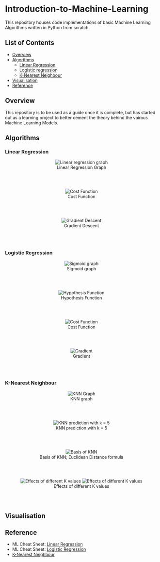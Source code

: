 # Introduction-to-Machine-Learning

This repository houses code implementations of basic Machine Learning Algorithms written in Python from scratch.

## List of Contents
- [Overview](#Overview)
- [Algorithms](#Algorithms)
  - [Linear Regression](#Linear-Regression)
  - [Logistic regression](#Logistic-Regression)
  - [K-Nearest Neighbour](#K-Nearest-Neighbour)
- [Visualisation](#Visualisation)
- [Reference](#Reference)

## Overview

This repository is to be used as a guide once it is complete, but has started out as a learning project to better cement the theory behind the vairous Machine Learning Models.

## Algorithms
### Linear Regression
<p align="center">
  <img src="https://github.com/surya-palaniswamy/Introduction-to-Machine-Learning/blob/main/media/linear_regression/linear_regression.png" alt="Linear regression graph"/>
  <br clear="centre"/>
  Linear Regression Graph
</p>
<br/>
<br/>

<p align="center">
  <img src="https://github.com/surya-palaniswamy/Introduction-to-Machine-Learning/blob/main/media/linear_regression/cost_function.png" alt="Cost Function"/>
  <br clear="centre"/>
  Cost Function
</p>
<br/>
<br/>


<p align="center">
  <img src="https://github.com/surya-palaniswamy/Introduction-to-Machine-Learning/blob/main/media/linear_regression/gradient_descent.png" alt="Gradient Descent"/>
  <br clear="centre"/>
  Gradient Descent
</p>
<br/>
<br/>

### Logistic Regression
<p align="center">
  <img src="https://github.com/surya-palaniswamy/Introduction-to-Machine-Learning/blob/main/media/logistic_regression/sigmoid_graph.png" alt="Sigmoid graph"/>
  <br clear="centre"/>
  Sigmoid graph
</p>
<br/>
<br/>


<p align="center">
  <img src="https://github.com/surya-palaniswamy/Introduction-to-Machine-Learning/blob/main/media/logistic_regression/hypothesis_function.png" alt="Hypothesis Function"/>
  <br clear="centre"/>
  Hypothesis Function
</p>
<br/>
<br/>


<p align="center">
  <img src="https://github.com/surya-palaniswamy/Introduction-to-Machine-Learning/blob/main/media/logistic_regression/logistic_cost_function_joined.png" alt="Cost Function"/>
  <br clear="centre"/>
  Cost Function
</p>
<br/>
<br/>

<p align="center">
  <img src="https://github.com/surya-palaniswamy/Introduction-to-Machine-Learning/blob/main/media/logistic_regression/gradient_derivative.PNG" alt="Gradient"/>
  <br clear="centre"/>
  Gradient
</p>
<br/>
<br/>

### K-Nearest Neighbour
<p align="center">
  <img src="https://github.com/surya-palaniswamy/Introduction-to-Machine-Learning/blob/main/media/knn/knn_1.png" alt="KNN Graph"/>
  <br clear="centre"/>
  KNN graph
</p>
<br/>
<br/>


<p align="center">
  <img src="https://github.com/surya-palaniswamy/Introduction-to-Machine-Learning/blob/main/media/knn/knn_2.png" alt="KNN prediction with k = 5"/>
  <br clear="centre"/>
  KNN prediction with k = 5
</p>
<br/>
<br/>


<p align="center">
  <img src="https://github.com/surya-palaniswamy/Introduction-to-Machine-Learning/blob/main/media/knn/knn_algo.png" alt="Basis of KNN"/>
  <br clear="centre"/>
  Basis of KNN; Euclidean Distance formula
</p>
<br/>
<br/>

<p align="center">
  <img src="https://github.com/surya-palaniswamy/Introduction-to-Machine-Learning/blob/main/media/knn/knn_3.webp" alt="Effects of different K values"/>
  <img src="https://github.com/surya-palaniswamy/Introduction-to-Machine-Learning/blob/main/media/knn/knn_4.webp" alt="Effects of different K values"/>
  <br clear="centre"/>
  Effects of different K values
</p>
<br/>
<br/>


## Visualisation

## Reference
- ML Cheat Sheet: [Linear Regression](https://ml-cheatsheet.readthedocs.io/en/latest/linear_regression.html)
- ML Cheat Sheet: [Logistic Regression](https://ml-cheatsheet.readthedocs.io/en/latest/logistic_regression.html)
- [K-Nearest Neighbour](https://www.javatpoint.com/k-nearest-neighbor-algorithm-for-machine-learning)
